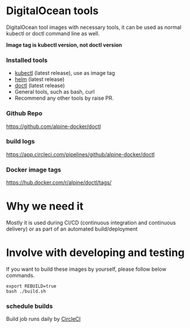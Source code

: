 # DigitalOcean tools 

DigitalOcean tool images with necessary tools, it can be used as normal kubectl or doctl command line as well.

**Image tag is kubectl version, not doctl version**

### Installed tools

- [kubectl](https://github.com/kubernetes/kubectl) (latest release), use as image tag
- [helm](https://github.com/helm/helm) (latest release)
- [doctl](https://github.com/digitalocean/doctl) (latest release)
- General tools, such as bash, curl
- Recommend any other tools by raise PR.

### Github Repo

https://github.com/alpine-docker/doctl

### build logs

https://app.circleci.com/pipelines/github/alpine-docker/doctl

### Docker image tags

https://hub.docker.com/r/alpine/doctl/tags/

# Why we need it

Mostly it is used during CI/CD (continuous integration and continuous delivery) or as part of an automated build/deployment

# Involve with developing and testing

If you want to build these images by yourself, please follow below commands.

```
export REBUILD=true
bash ./build.sh
```

### schedule builds

Build job runs daily by [CircleCI](https://circleci.com/dashboard)
